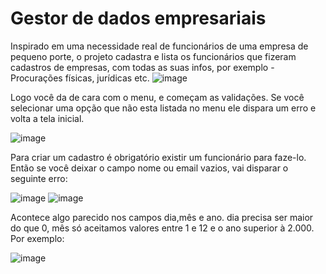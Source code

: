 # Gestor de dados empresariais
Inspirado em uma necessidade real de funcionários de uma empresa de pequeno porte, o projeto cadastra e lista os funcionários que fizeram cadastros de empresas, com todas as suas infos, por exemplo - Procurações físicas, jurídicas etc.
![image](https://user-images.githubusercontent.com/29557719/224556262-2ca6ee1b-c0b3-4b82-9f5e-26c2ff3b4d87.png)

Logo você da de cara com o menu, e começam as validações. Se você selecionar uma opção que não esta listada no menu ele dispara um erro e volta a tela inicial.

![image](https://user-images.githubusercontent.com/29557719/224556426-35265ff3-56f1-4168-ad3e-f8bf53259fc9.png)

Para criar um cadastro é obrigatório existir um funcionário para faze-lo. Então se você deixar o campo nome ou email vazios, vai disparar o seguinte erro: 

![image](https://user-images.githubusercontent.com/29557719/224556675-4fa75386-1857-42ca-b6ab-4d4be8fac63a.png)
![image](https://user-images.githubusercontent.com/29557719/224556708-ce07c0f8-7b60-4272-a667-f123456bdad5.png)

Acontece algo parecido nos campos dia,mês e ano. dia precisa ser maior do que 0, mês só aceitamos valores entre 1 e 12 e o ano superior à 2.000.
Por exemplo: 

![image](https://user-images.githubusercontent.com/29557719/224556948-efc73806-ef9e-4e0f-b797-11626ffcd70c.png)




